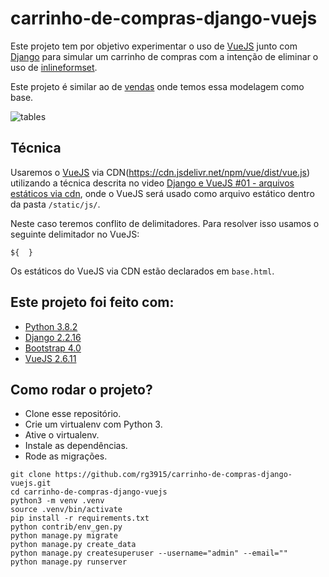 # carrinho-de-compras-django-vuejs

Este projeto tem por objetivo experimentar o uso de [VueJS](https://vuejs.org/) junto com [Django](https://www.djangoproject.com/) para simular um carrinho de compras com a intenção de eliminar o uso de [inlineformset](https://docs.djangoproject.com/en/3.1/ref/forms/models/#inlineformset-factory).

Este projeto é similar ao de [vendas](https://github.com/rg3915/vendas) onde temos essa modelagem como base.

![tables](https://raw.githubusercontent.com/rg3915/vendas/master/modelling/tables.jpg)


## Técnica

Usaremos o [VueJS](https://vuejs.org/) via CDN(https://cdn.jsdelivr.net/npm/vue/dist/vue.js) utilizando a técnica descrita no video [Django e VueJS #01 - arquivos estáticos via cdn](https://www.youtube.com/watch?v=KOMER5MhBlY), onde o VueJS será usado como arquivo estático dentro da pasta `/static/js/`.

Neste caso teremos conflito de delimitadores. Para resolver isso usamos o seguinte delimitador no VueJS:

```
${  }
```

Os estáticos do VueJS via CDN estão declarados em `base.html`.


## Este projeto foi feito com:

* [Python 3.8.2](https://www.python.org/)
* [Django 2.2.16](https://www.djangoproject.com/)
* [Bootstrap 4.0](https://getbootstrap.com/)
* [VueJS 2.6.11](https://vuejs.org/)

## Como rodar o projeto?

* Clone esse repositório.
* Crie um virtualenv com Python 3.
* Ative o virtualenv.
* Instale as dependências.
* Rode as migrações.

```
git clone https://github.com/rg3915/carrinho-de-compras-django-vuejs.git
cd carrinho-de-compras-django-vuejs
python3 -m venv .venv
source .venv/bin/activate
pip install -r requirements.txt
python contrib/env_gen.py
python manage.py migrate
python manage.py create_data
python manage.py createsuperuser --username="admin" --email=""
python manage.py runserver
```